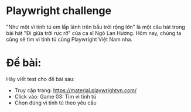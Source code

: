 # Playwright challenge
"Như một vì tinh tú em lấp lánh trên bầu trời rộng lớn" là một câu hát trong bài hát "Đi giữa trời rực rỡ" của ca sĩ Ngô Lan Hương. Hôm nay, chúng ta cũng sẽ tìm vì tinh tú cùng Playwright Việt Nam nha.

# Đề bài:
Hãy viết test cho đề bài sau:
- Truy cập trang: https://material.playwrightvn.com/
- Click vào: Game 03: Tìm vì tinh tú
- Chọn đúng vì tinh tú theo yêu cầu
